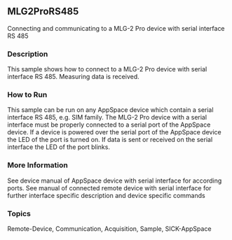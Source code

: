 ## MLG2ProRS485
Connecting and communicating to a MLG-2 Pro device with serial interface RS 485
### Description
This sample shows how to connect to a MLG-2 Pro device with serial interface RS 485.
Measuring data is received.
### How to Run
This sample can be run on any AppSpace device which contain a serial interface
RS 485, e.g. SIM family. The MLG-2 Pro device with a serial interface must be properly
connected to a serial port of the AppSpace device. If a device is powered over
the serial port of the AppSpace device the LED of the port is turned on. If data
is sent or received on the serial interface the LED of the port blinks.
### More Information
See device manual of AppSpace device with serial interface for according ports.
See manual of connected remote device with serial interface for further interface
specific description and device specific commands

### Topics
Remote-Device, Communication, Acquisition, Sample, SICK-AppSpace